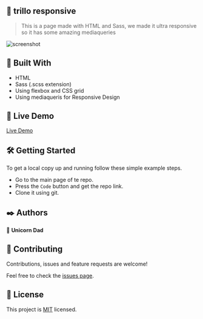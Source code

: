 ##  🧐 trillo responsive

> This is a page made with HTML and Sass, we made it ultra responsive so it has some amazing mediaqueries

![screenshot](./app_screenshot.png)
<meta property="og:image" content="https://github.com/Ceci007/image-repository/blob/master/trillo.jpg?raw=true#keepProtocol">

## 🔧 Built With

- HTML
- Sass (.scss extension)
- Using flexbox and CSS grid
- Using mediaqueris for Responsive Design

## 🔴 Live Demo

[Live Demo](https://ceci007.github.io/trillo-responsive/)


## 🛠 Getting Started

To get a local copy up and running follow these simple example steps.

- Go to the main page of te repo.
- Press the ```Code``` button and get the repo link.
- Clone it using git.

## ✒️ Authors

👤 **Unicorn Dad**


## 🤝 Contributing

Contributions, issues and feature requests are welcome!

Feel free to check the [issues page](issues/).

## 📝 License

This project is [MIT](lic.url) licensed.
